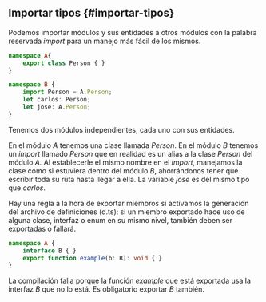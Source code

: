 ## Importar tipos {#importar-tipos}

Podemos importar módulos y sus entidades a otros módulos con la palabra reservada _import_ para un manejo más fácil de los mismos.

```ts
namespace A{ 
    export class Person { }
}

namespace B { 
    import Person = A.Person; 
    let carlos: Person; 
    let jose: A.Person;
}
```

Tenemos dos módulos independientes, cada uno con sus entidades.

En el módulo _A_ tenemos una clase llamada _Person_. En el módulo _B_ tenemos un _import_ llamado _Person_ que en realidad es un alias a la clase _Person_ del módulo _A._ Al establecerle el mismo nombre en el _import_, manejamos la clase como si estuviera dentro del módulo _B_, ahorrándonos tener que escribir toda su ruta hasta llegar a ella. La variable _jose_ es del mismo tipo que _carlos_.

Hay una regla a la hora de exportar miembros si activamos la generación del archivo de definiciones \(d.ts\): si un miembro exportado hace uso de alguna clase, interfaz o enum en su mismo nivel, también deben ser exportadas o fallará.

```ts
namespace A {
    interface B { }
    export function example(b: B): void { }
}
```

La compilación falla porque la función _example_ que está exportada usa la interfaz _B_ que no lo está. Es obligatorio exportar _B_ también.

